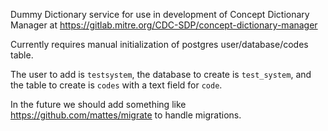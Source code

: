 Dummy Dictionary service for use in development of Concept Dictionary Manager at https://gitlab.mitre.org/CDC-SDP/concept-dictionary-manager

Currently requires manual initialization of postgres user/database/codes table.

The user to add is `testsystem`, the database to create is `test_system`, and the table to create is `codes` with a text field for `code`.

In the future we should add something like https://github.com/mattes/migrate to handle migrations.